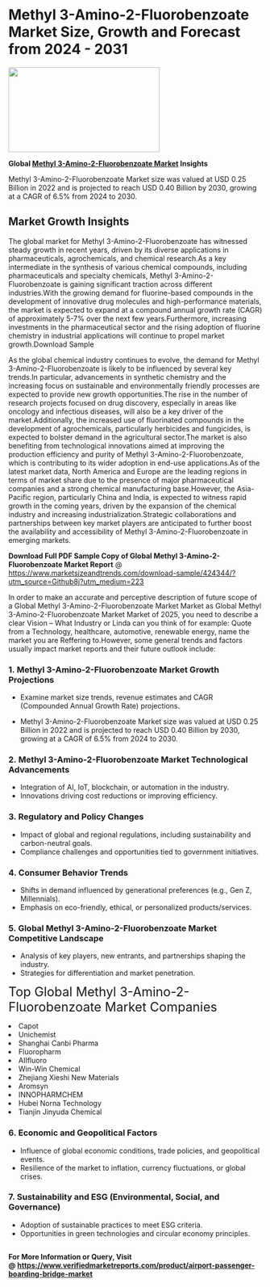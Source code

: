 <H1>Methyl 3-Amino-2-Fluorobenzoate Market Size, Growth and Forecast from 2024 - 2031</H1><img class="aligncenter size-medium wp-image-584254" src="https://thirdeyenews.in/wp-content/uploads/2024/09/Global-Market-Research-300x168.jpeg" alt="" width="300" height="168" /><p><strong>Global&nbsp;<a href="https://www.marketsizeandtrends.com/download-sample/424344/?utm_source=Github8j?utm_medium=223">Methyl 3-Amino-2-Fluorobenzoate Market</a> Insights</strong></p><p>Methyl 3-Amino-2-Fluorobenzoate Market size was valued at USD 0.25 Billion in 2022 and is projected to reach USD 0.40 Billion by 2030, growing at a CAGR of 6.5% from 2024 to 2030.</p><p><h2>Market Growth Insights</h2> <p>The global market for Methyl 3-Amino-2-Fluorobenzoate has witnessed steady growth in recent years, driven by its diverse applications in pharmaceuticals, agrochemicals, and chemical research.As a key intermediate in the synthesis of various chemical compounds, including pharmaceuticals and specialty chemicals, Methyl 3-Amino-2-Fluorobenzoate is gaining significant traction across different industries.With the growing demand for fluorine-based compounds in the development of innovative drug molecules and high-performance materials, the market is expected to expand at a compound annual growth rate (CAGR) of approximately 5-7% over the next few years.Furthermore, increasing investments in the pharmaceutical sector and the rising adoption of fluorine chemistry in industrial applications will continue to propel market growth.Download Sample</p> <p>As the global chemical industry continues to evolve, the demand for Methyl 3-Amino-2-Fluorobenzoate is likely to be influenced by several key trends.In particular, advancements in synthetic chemistry and the increasing focus on sustainable and environmentally friendly processes are expected to provide new growth opportunities.The rise in the number of research projects focused on drug discovery, especially in areas like oncology and infectious diseases, will also be a key driver of the market.Additionally, the increased use of fluorinated compounds in the development of agrochemicals, particularly herbicides and fungicides, is expected to bolster demand in the agricultural sector.The market is also benefiting from technological innovations aimed at improving the production efficiency and purity of Methyl 3-Amino-2-Fluorobenzoate, which is contributing to its wider adoption in end-use applications.As of the latest market data, North America and Europe are the leading regions in terms of market share due to the presence of major pharmaceutical companies and a strong chemical manufacturing base.However, the Asia-Pacific region, particularly China and India, is expected to witness rapid growth in the coming years, driven by the expansion of the chemical industry and increasing industrialization.Strategic collaborations and partnerships between key market players are anticipated to further boost the availability and accessibility of Methyl 3-Amino-2-Fluorobenzoate in emerging markets.</p><p><span class=""><strong>Download Full PDF Sample Copy of Global Methyl 3-Amino-2-Fluorobenzoate Market Report</strong> @ <a href="https://www.marketsizeandtrends.com/download-sample/424344/?utm_source=Github8j?utm_medium=223" target="_blank">https://www.marketsizeandtrends.com/download-sample/424344/?utm_source=Github8j?utm_medium=223</a></span></p><p>In order to make an accurate and perceptive description of future scope of a Global&nbsp;Methyl 3-Amino-2-Fluorobenzoate Market Market as Global&nbsp;Methyl 3-Amino-2-Fluorobenzoate Market Market of 2025, you need to describe a clear Vision &ndash; What Industry or Linda can you think of for example: Quote from a Technology, healthcare, automotive, renewable energy, name the market you are Reffering to.However, some general trends and factors usually impact market reports and their future outlook include:</p><h3>1.&nbsp;<strong>Methyl 3-Amino-2-Fluorobenzoate Market Growth Projections</strong></h3><ul><li>Examine market size trends, revenue estimates and CAGR (Compounded Annual Growth Rate) projections.</li><li><p>Methyl 3-Amino-2-Fluorobenzoate Market size was valued at USD 0.25 Billion in 2022 and is projected to reach USD 0.40 Billion by 2030, growing at a CAGR of 6.5% from 2024 to 2030.</p></li></ul><h3>2.&nbsp;<strong>Methyl 3-Amino-2-Fluorobenzoate Market Technological Advancements</strong></h3><ul><li>Integration of AI, IoT, blockchain, or automation in the industry.</li><li>Innovations driving cost reductions or improving efficiency.</li></ul><h3>3.&nbsp;<strong>Regulatory and Policy Changes</strong></h3><ul><li>Impact of global and regional regulations, including sustainability and carbon-neutral goals.</li><li>Compliance challenges and opportunities tied to government initiatives.</li></ul><h3>4.&nbsp;<strong>Consumer Behavior Trends</strong></h3><ul><li>Shifts in demand influenced by generational preferences (e.g., Gen Z, Millennials).</li><li>Emphasis on eco-friendly, ethical, or personalized products/services.</li></ul><h3>5.&nbsp;<strong>Global Methyl 3-Amino-2-Fluorobenzoate Market Competitive Landscape</strong></h3><ul><li>Analysis of key players, new entrants, and partnerships shaping the industry.</li><li>Strategies for differentiation and market penetration.</li></ul><p data-pm-slice="1 1 []"><span style="color: inherit; font-family: inherit; font-size: 25px;">Top Global Methyl 3-Amino-2-Fluorobenzoate Market Companies</span></p><div class="" data-test-id=""><p><li>Capot</li><li> Unichemist</li><li> Shanghai Canbi Pharma</li><li> Fluoropharm</li><li> AIIfluoro</li><li> Win-Win Chemical</li><li> Zhejiang Xieshi New Materials</li><li> Aromsyn</li><li> INNOPHARMCHEM</li><li> Hubei Norna Technology</li><li> Tianjin Jinyuda Chemical</li></p></div><h3>6.&nbsp;<strong>Economic and Geopolitical Factors</strong></h3><ul><li>Influence of global economic conditions, trade policies, and geopolitical events.</li><li>Resilience of the market to inflation, currency fluctuations, or global crises.</li></ul><h3>7.&nbsp;<strong>Sustainability and ESG (Environmental, Social, and Governance)</strong></h3><ul><li>Adoption of sustainable practices to meet ESG criteria.</li><li>Opportunities in green technologies and circular economy principles.</li></ul><h2><strong style="font-size: 14px;">For More Information or Query, Visit @&nbsp;</strong><a style="background-color: #ffffff; font-size: 14px;" href="https://www.marketsizeandtrends.com/report/methyl-3-amino-2-fluorobenzoate-market/" target="_blank">https://www.verifiedmarketreports.com/product/airport-passenger-boarding-bridge-market</a></h2>